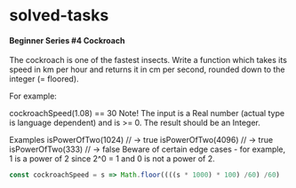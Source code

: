 # solved-tasks
#### Beginner Series #4 Cockroach
     
   The cockroach is one of the fastest insects. Write a function which takes its speed in km per hour and returns it in cm per second, rounded down to the integer (= floored).
   
   For example:
   
   cockroachSpeed(1.08) == 30
   Note! The input is a Real number (actual type is language dependent) and is >= 0. The result should be an Integer.
   
   Examples
   isPowerOfTwo(1024) // -> true
   isPowerOfTwo(4096) // -> true
   isPowerOfTwo(333)  // -> false
   Beware of certain edge cases - for example, 1 is a power of 2 since 2^0 = 1 and 0 is not a power of 2.
   
   
   
```javascript
const cockroachSpeed = s => Math.floor((((s * 1000) * 100) /60) /60)
```
